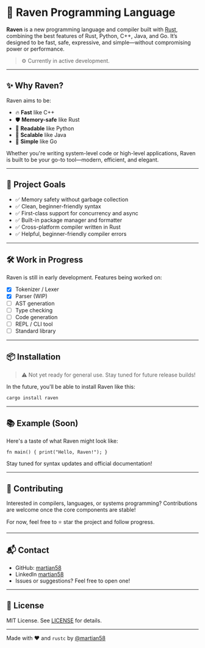 # 🦅 Raven Programming Language

**Raven** is a new programming language and compiler built with [Rust](https://www.rust-lang.org/), combining the best features of Rust, Python, C++, Java, and Go. It’s designed to be fast, safe, expressive, and simple—without compromising power or performance.

> ⚙️ Currently in active development.

---

## ✨ Why Raven?

Raven aims to be:

- 🔥 **Fast** like C++
- 🛡️ **Memory-safe** like Rust
- 🧠 **Readable** like Python
- 🧱 **Scalable** like Java
- 🎯 **Simple** like Go

Whether you're writing system-level code or high-level applications, Raven is built to be your go-to tool—modern, efficient, and elegant.

---

## 🎯 Project Goals

- ✅ Memory safety without garbage collection  
- ✅ Clean, beginner-friendly syntax  
- ✅ First-class support for concurrency and async  
- ✅ Built-in package manager and formatter  
- ✅ Cross-platform compiler written in Rust  
- ✅ Helpful, beginner-friendly compiler errors  

---

## 🛠️ Work in Progress

Raven is still in early development. Features being worked on:

- [x] Tokenizer / Lexer  
- [x] Parser (WIP)  
- [ ] AST generation  
- [ ] Type checking  
- [ ] Code generation  
- [ ] REPL / CLI tool  
- [ ] Standard library  

---

## 📦 Installation

> ⚠️ Not yet ready for general use. Stay tuned for future release builds!

In the future, you'll be able to install Raven like this:

```bash
cargo install raven
```

---

## 📚 Example (Soon)

Here's a taste of what Raven might look like:

```
fn main() { print("Hello, Raven!"); }
```


Stay tuned for syntax updates and official documentation!

---

## 🤝 Contributing

Interested in compilers, languages, or systems programming? Contributions are welcome once the core components are stable!

For now, feel free to ⭐ star the project and follow progress.

---

## 📬 Contact

- GitHub: [martian58](https://github.com/martian58)
- LinkedIn [martian58](www.linkedin.com/in/martian58)
- Issues or suggestions? Feel free to open one!

---

## 🧠 License

MIT License. See [LICENSE](./LICENSE) for details.

---

Made with ❤️ and `rustc` by [@martian58](https://github.com/martian58)
